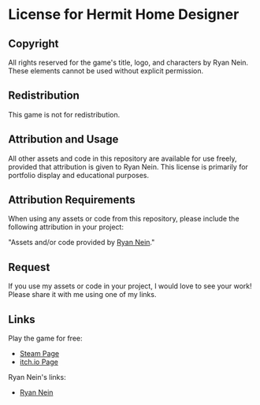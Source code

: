 # License for __Hermit Home Designer__

## Copyright
All rights reserved for the game's title, logo, and characters by Ryan Nein. These elements cannot be used without explicit permission.

## Redistribution
This game is not for redistribution.

## Attribution and Usage
All other assets and code in this repository are available for use freely, provided that attribution is given to Ryan Nein. This license is primarily for portfolio display and educational purposes.

## Attribution Requirements
When using any assets or code from this repository, please include the following attribution in your project:

"Assets and/or code provided by [Ryan Nein](https://ryannein.com/)."

## Request
If you use my assets or code in your project, I would love to see your work! Please share it with me using one of my links.

## Links
Play the game for free:
- [Steam Page](https://store.steampowered.com/app/2121190/Hermit_Home_Designer/)
- [itch.io Page](https://ryan-nein.itch.io/hermit-home-designer)

Ryan Nein's links:
- [Ryan Nein](https://linktr.ee/Ryan_Nein)

